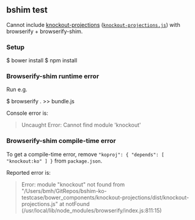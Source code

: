 bshim test
------

Cannot include
[knockout-projections](https://github.com/stevesanderson/knockout-projections)
([`knockout-projections.js`](https://github.com/SteveSanderson/knockout-projections/blob/master/dist/knockout-projections.js))
with browserify + browserify-shim.

### Setup

$ bower install
$ npm install

### Browserify-shim runtime error

Run e.g.

$ browserify . >> bundle.js

Console error is:

> Uncaught Error: Cannot find module 'knockout'


### Browserify-shim compile-time error

To get a compile-time error, remove `"koproj": { "depends": [ "knockout:ko" ] }`
from `package.json`.

Reported error is:

> Error: module "knockout" not found from "/Users/bmh/GitRepos/bshim-ko-testcase/bower_components/knockout-projections/dist/knockout-projections.js"
  at notFound (/usr/local/lib/node_modules/browserify/index.js:811:15)
